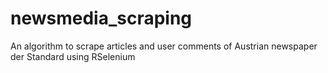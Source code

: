 # newsmedia_scraping
An algorithm to scrape articles and user comments of Austrian newspaper der Standard using RSelenium
